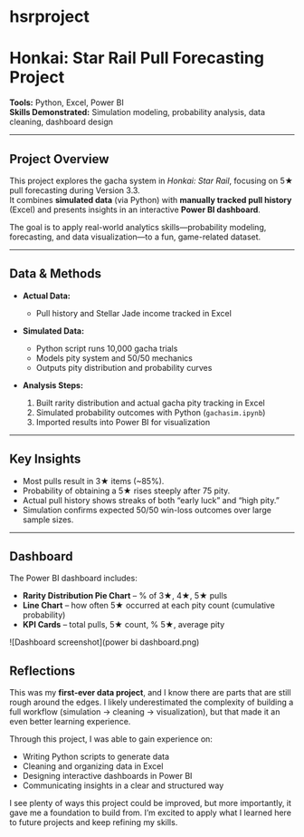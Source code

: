 # hsrproject
# Honkai: Star Rail Pull Forecasting Project

**Tools:** Python, Excel, Power BI  
**Skills Demonstrated:** Simulation modeling, probability analysis, data cleaning, dashboard design  

---

## Project Overview
This project explores the gacha system in *Honkai: Star Rail*, focusing on 5★ pull forecasting during Version 3.3.  
It combines **simulated data** (via Python) with **manually tracked pull history** (Excel) and presents insights in an interactive **Power BI dashboard**.  

The goal is to apply real-world analytics skills—probability modeling, forecasting, and data visualization—to a fun, game-related dataset.

---

## Data & Methods
- **Actual Data:**  
  - Pull history and Stellar Jade income tracked in Excel  

- **Simulated Data:**  
  - Python script runs 10,000 gacha trials  
  - Models pity system and 50/50 mechanics  
  - Outputs pity distribution and probability curves  

- **Analysis Steps:**  
  1. Built rarity distribution and actual gacha pity tracking in Excel  
  2. Simulated probability outcomes with Python (`gachasim.ipynb`)  
  3. Imported results into Power BI for visualization  

---

## Key Insights
- Most pulls result in 3★ items (~85%).  
- Probability of obtaining a 5★ rises steeply after 75 pity.  
- Actual pull history shows streaks of both “early luck” and “high pity.”  
- Simulation confirms expected 50/50 win-loss outcomes over large sample sizes.  

---

## Dashboard
The Power BI dashboard includes:  
- **Rarity Distribution Pie Chart** – % of 3★, 4★, 5★ pulls  
- **Line Chart** – how often 5★ occurred at each pity count (cumulative probability)  
- **KPI Cards** – total pulls, 5★ count, % 5★, average pity

![Dashboard screenshot](power bi dashboard.png)

## Reflections
This was my **first-ever data project**, and I know there are parts that are still rough around the edges. I likely underestimated the complexity of building a full workflow (simulation → cleaning → visualization), but that made it an even better learning experience.  

Through this project, I was able to gain experience on:  
- Writing Python scripts to generate data  
- Cleaning and organizing data in Excel  
- Designing interactive dashboards in Power BI  
- Communicating insights in a clear and structured way  

I see plenty of ways this project could be improved, but more importantly, it gave me a foundation to build from. I’m excited to apply what I learned here to future projects and keep refining my skills.  

